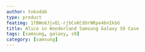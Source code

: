 ```yaml
---
author: tokodab
type: product
featimg: 1fBWo6JjvEL-rjbCvKCdUrNRpe46nIkbG
title: Alice in Wonderland Samsung Galaxy S9 Case
tags: [samsung, galaxy, s9]
category: [samsung]
---
```

